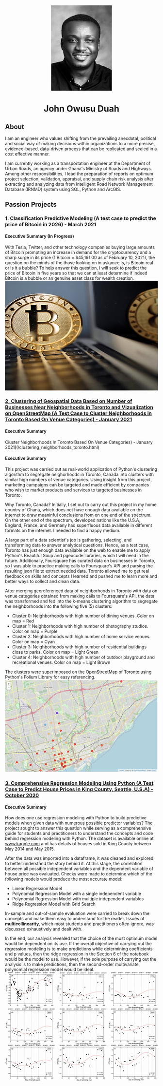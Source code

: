 <p align="center">
  <img width="200" height="280" src="images/portfolio.png">
</p>

<h1 style="text-align:center">John Owusu Duah</h1>



## About
I am an engineer who values shifting from the prevailing anecdotal, political and social way of making decisions within organizations to a more precise, evidence-based, data-driven process that can be replicated and scaled in a cost effective manner.

I am currently working as a transportation engineer at the Department of Urban Roads, an agency under Ghana's Ministry of Roads and Highways. Among other responsibilities, I lead the preparation of reports on optimum project selection, validation, appraisal, and supply chain risk analysis after extracting and analyzing data from Intelligent Road Network Management Database (IRNMD) system  using SQL, Python and ArcGIS. 

## Passion Projects
### 1. Classification Predictive Modeling (A test case to predict the price of Bitcoin in 2026) - March 2021
#### Executive Summary (In Progress)
With Tesla, Twitter, and other technology companies buying large amounts of Bitcoin prompting an increase in demand for the cryptocurrency and a sharp surge in its price (1 Bitcoin = $45,191.00 as of February 10, 2021), the question on the minds of the those looking on in askance is, is Bitcoin real or is it a bubble? To help answer this question, I will seek to predict the price of Bitcoin in five years so that we can at least determine if indeed Bitcoin is a bubble or an genuine asset class for wealth creation.
![](/images/bitcoin.jpg)



### [2. Clustering of Geospatial Data Based on Number of Businesses Near Neighborhoods in Toronto and Vizualization on OpenStreetMap (A Test Case to Cluster Neighborhoods in Toronto Based On Venue Categories) - January 2021](/clustering_neighborhoods_toronto.html)
#### Executive Summary
Cluster Neighborhoods in Toronto Based On Venue Categories) - January 2021](/clustering_neighborhoods_toronto.html)
#### Executive Summary
This project was carried out as real-world application of Python's clustering algorithm to segregate neighorhoods in Toronto, Canada into clusters with similar high numbers of venue categories. Using insight from this project, marketing campaigns can be targeted and made efficient by companies who wish to market products and services to targeted businesses in Toronto.

Why Toronto, Canada?
Initially, I set out to carry out this project in my home country of Ghana, which does not have enough data available on the internet to draw meaninful conclusions from on one end of the spectrum. On the other end of the spectrum, developed nations like the U.S.A, England, France, and Germany had superfluous data available in different formats on the internet. I needed to find a happy medium.

A large part of a data scientist's job is gathering, selecting, and transforming data to answer analytical questions. Hence, as a test case, Toronto has just enough data available on the web to enable me to apply Python's Beautiful Soup and pgeocode libraries, which I will need in the future. Additionally, Foursquare has curated data on businesses in Toronto, so I was able to practice making calls to Foursquare's API and parsing the resulting json file to extract needed data. Toronto allowed me to get real feedback on skills and concepts I learned and pushed me to learn more and better ways to collect and clean data.

After merging georeferenced data of neighborhoods in Toronto with data on venue categories obtained from making calls to Foursquare's API, the data was transformed and fed into the k-means clustering algorithm to segregate the neighborhoods into the following five (5) clusters:
- Cluster 0: Neighborhoods with high number of dining venues. Color on map = Red
- Cluster 1: Neighborhoods with high number of photography studios. Color on map = Purple
- Cluster 2: Neighborhoods with high number of home service venues. Color on map = Cyan
- Cluster 3: Neighborhoods with high number of residential buildings close to parks. Color on map = Light Green
- Cluster 4: Neighborhoods with high number of outdoor playground and recreational venues. Color on map = Light Brown

The clusters were superimposed on the OpenStreetMap of Toronto using Python's Folium Library for easy referencing.
![](/images/clustering.png)



### [3. Comprehensive Regression Modeling Using Python (A Test Case to Predict House Prices in King County, Seattle, U.S.A) - October 2020](/predictive_regression_kingcounty_seattle.html)
#### Executive Summary
How does one use regression modeling with Python to build predictive models when given data with numerous possible predictor variables? The project sought to answer this question while serving as a comprehensive guide for students and practitioners to understand the concepts and code behind regression modeling with Python. The dataset is available online at www.kaggle.com and has details of houses sold in King County between May 2014 and May 2015.

After the data was imported into a dataframe, it was cleaned and explored to better understand the story behind it. At this stage, the correlation between all possible independent variables and the dependent variable of house price was evaluated. Checks were made to determine which of the following models would produce the most accurate model:
 -  Linear Regression Model
 -  Polynomial Regression Model with a single independent variable
 -  Polynomial Regression Model with multiple independent variables
 -  Ridge Regression Model with Grid Search
 
 In-sample and out-of-sample evaluation were carried to break down the concepts and make them easy to understand for the reader. Issues of **multicollinearity**, which most students and practitioners often ignore, was discussed exhaustively and dealt with.
 
In the end, our analysis revealed that the choice of the most optimum model would be dependent on its use. If the overall objective of carrying out the regression modeling is to make predictions while determining coefficients and p values, then the ridge regression in the Section 6 of the notebook would be the model to use. However, if the sole purpose of carrying out the analysis is to make predictions, then the second-order multivariate polynomial regression model would be ideal.
![](/images/regression3.0.png)
